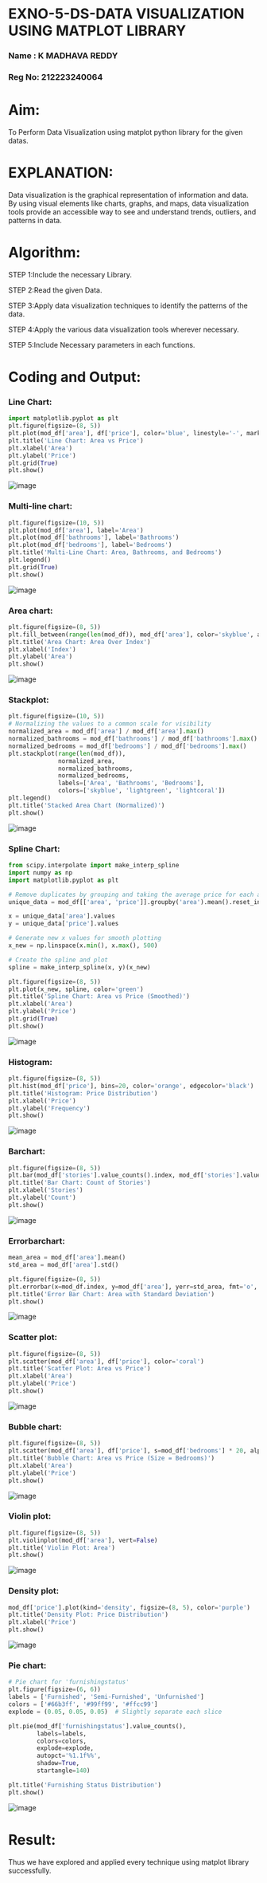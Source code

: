# EXNO-5-DS-DATA VISUALIZATION USING MATPLOT LIBRARY
### Name : K MADHAVA REDDY
### Reg No: 212223240064
# Aim:
  To Perform Data Visualization using matplot python library for the given datas.

# EXPLANATION:
Data visualization is the graphical representation of information and data. By using visual elements like charts, graphs, and maps, data visualization tools provide an accessible way to see and understand trends, outliers, and patterns in data.

# Algorithm:
STEP 1:Include the necessary Library.

STEP 2:Read the given Data.

STEP 3:Apply data visualization techniques to identify the patterns of the data.

STEP 4:Apply the various data visualization tools wherever necessary.

STEP 5:Include Necessary parameters in each functions.

# Coding and Output:
### Line Chart:
```py
import matplotlib.pyplot as plt
plt.figure(figsize=(8, 5))
plt.plot(mod_df['area'], df['price'], color='blue', linestyle='-', marker='o')
plt.title('Line Chart: Area vs Price')
plt.xlabel('Area')
plt.ylabel('Price')
plt.grid(True)
plt.show()
```
![image](https://github.com/user-attachments/assets/871e8157-b550-4bd3-81f8-5ad6d9a9f469)
### Multi-line chart:
```py
plt.figure(figsize=(10, 5))
plt.plot(mod_df['area'], label='Area')
plt.plot(mod_df['bathrooms'], label='Bathrooms')
plt.plot(mod_df['bedrooms'], label='Bedrooms')
plt.title('Multi-Line Chart: Area, Bathrooms, and Bedrooms')
plt.legend()
plt.grid(True)
plt.show()
```
![image](https://github.com/user-attachments/assets/ba832d33-1e2d-42d5-a14a-a73a810c16d8)
### Area chart:
```py
plt.figure(figsize=(8, 5))
plt.fill_between(range(len(mod_df)), mod_df['area'], color='skyblue', alpha=0.5)
plt.title('Area Chart: Area Over Index')
plt.xlabel('Index')
plt.ylabel('Area')
plt.show()
```
![image](https://github.com/user-attachments/assets/2dd4480f-783f-4c3e-ad6d-59cb52639af6)
### Stackplot:
```py
plt.figure(figsize=(10, 5))
# Normalizing the values to a common scale for visibility
normalized_area = mod_df['area'] / mod_df['area'].max()
normalized_bathrooms = mod_df['bathrooms'] / mod_df['bathrooms'].max()
normalized_bedrooms = mod_df['bedrooms'] / mod_df['bedrooms'].max()
plt.stackplot(range(len(mod_df)), 
              normalized_area, 
              normalized_bathrooms, 
              normalized_bedrooms, 
              labels=['Area', 'Bathrooms', 'Bedrooms'], 
              colors=['skyblue', 'lightgreen', 'lightcoral'])
plt.legend()
plt.title('Stacked Area Chart (Normalized)')
plt.show()
```
![image](https://github.com/user-attachments/assets/b86211eb-bd1a-4e0e-b97d-18b6fff4212d)
### Spline Chart:
```py
from scipy.interpolate import make_interp_spline
import numpy as np
import matplotlib.pyplot as plt

# Remove duplicates by grouping and taking the average price for each area
unique_data = mod_df[['area', 'price']].groupby('area').mean().reset_index()

x = unique_data['area'].values
y = unique_data['price'].values

# Generate new x values for smooth plotting
x_new = np.linspace(x.min(), x.max(), 500)

# Create the spline and plot
spline = make_interp_spline(x, y)(x_new)

plt.figure(figsize=(8, 5))
plt.plot(x_new, spline, color='green')
plt.title('Spline Chart: Area vs Price (Smoothed)')
plt.xlabel('Area')
plt.ylabel('Price')
plt.grid(True)
plt.show()
```
![image](https://github.com/user-attachments/assets/0d195f73-07fd-419b-8b88-9958e6ecf151)
### Histogram:
```py
plt.figure(figsize=(8, 5))
plt.hist(mod_df['price'], bins=20, color='orange', edgecolor='black')
plt.title('Histogram: Price Distribution')
plt.xlabel('Price')
plt.ylabel('Frequency')
plt.show()
```
![image](https://github.com/user-attachments/assets/8b132a7a-1ea3-4d25-9fd3-6f266d3a0cc0)
### Barchart:
```py
plt.figure(figsize=(8, 5))
plt.bar(mod_df['stories'].value_counts().index, mod_df['stories'].value_counts().values, color='lightblue')
plt.title('Bar Chart: Count of Stories')
plt.xlabel('Stories')
plt.ylabel('Count')
plt.show()
```
![image](https://github.com/user-attachments/assets/d888c68b-b23f-4127-a109-e314811d9cca)
### Errorbarchart:
```py
mean_area = mod_df['area'].mean()
std_area = mod_df['area'].std()

plt.figure(figsize=(8, 5))
plt.errorbar(x=mod_df.index, y=mod_df['area'], yerr=std_area, fmt='o', color='gray')
plt.title('Error Bar Chart: Area with Standard Deviation')
plt.show()

```
![image](https://github.com/user-attachments/assets/a8a27b02-c116-43ef-9448-3824c6b103dc)
### Scatter plot:
```py
plt.figure(figsize=(8, 5))
plt.scatter(mod_df['area'], df['price'], color='coral')
plt.title('Scatter Plot: Area vs Price')
plt.xlabel('Area')
plt.ylabel('Price')
plt.show()
```
![image](https://github.com/user-attachments/assets/7fb2d9d3-4cb5-4d5f-96de-1d3d20838d7d)
### Bubble chart:
```py
plt.figure(figsize=(8, 5))
plt.scatter(mod_df['area'], df['price'], s=mod_df['bedrooms'] * 20, alpha=0.5, color='teal')
plt.title('Bubble Chart: Area vs Price (Size = Bedrooms)')
plt.xlabel('Area')
plt.ylabel('Price')
plt.show()
```
![image](https://github.com/user-attachments/assets/011a8acb-474f-4218-8716-61f5bb029f76)
### Violin plot:
```py
plt.figure(figsize=(8, 5))
plt.violinplot(mod_df['area'], vert=False)
plt.title('Violin Plot: Area')
plt.show()

```
![image](https://github.com/user-attachments/assets/68ce3275-ba7e-441c-94a6-a284a89c56fd)
### Density plot:
```py
mod_df['price'].plot(kind='density', figsize=(8, 5), color='purple')
plt.title('Density Plot: Price Distribution')
plt.xlabel('Price')
plt.show()
```
![image](https://github.com/user-attachments/assets/6e6f8477-a8e8-43b7-838e-b20d81d33c08)
### Pie chart:
```py
# Pie chart for 'furnishingstatus'
plt.figure(figsize=(6, 6))
labels = ['Furnished', 'Semi-Furnished', 'Unfurnished']
colors = ['#66b3ff', '#99ff99', '#ffcc99']
explode = (0.05, 0.05, 0.05)  # Slightly separate each slice

plt.pie(mod_df['furnishingstatus'].value_counts(),
        labels=labels,
        colors=colors,
        explode=explode,
        autopct='%1.1f%%',
        shadow=True,
        startangle=140)

plt.title('Furnishing Status Distribution')
plt.show()
```
![image](https://github.com/user-attachments/assets/d8adfde7-d9fb-4fab-9982-0fefd7b1563e)

# Result:
Thus we have explored and applied every technique using matplot library successfully.
